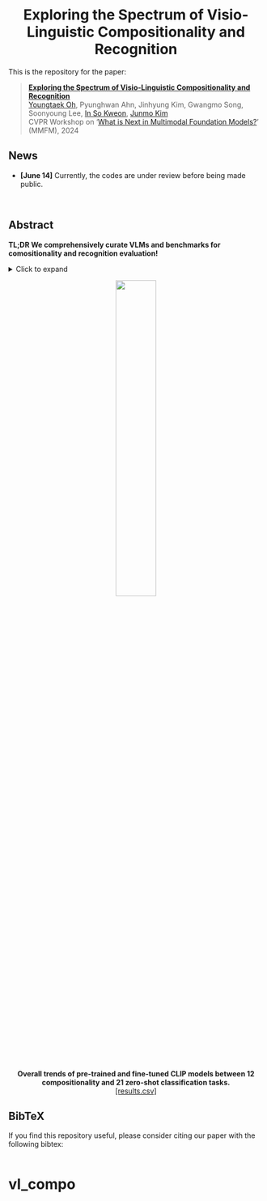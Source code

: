 # <div align="center">Exploring the Spectrum of Visio-Linguistic Compositionality and Recognition<div> 

This is the repository for the paper:
> <a href="https://github.com/ytaek-oh/vl_compo"><b>Exploring the Spectrum of Visio-Linguistic Compositionality and Recognition</b></a><br />
> [Youngtaek Oh](https://ytaek-oh.github.io), Pyunghwan Ahn, Jinhyung Kim, Gwangmo Song, Soonyoung
Lee, [In So Kweon](http://rcv.kaist.ac.kr/), [Junmo Kim](http://siit.kaist.ac.kr/)
> <br />CVPR Workshop on ‘<a href="https://sites.google.com/view/2nd-mmfm-workshop/" target="_blank">What is Next in Multimodal Foundation Models?</a>’ (MMFM), 2024

## News 
- **[June 14]** Currently, the codes are under review before being made public.
<br />

## Abstract
**TL;DR We comprehensively curate VLMs and benchmarks for comositionality and recognition evaluation!**
<details><summary>Click to expand</summary>
<p>Vision and language models (VLMs) such as CLIP have showcased remarkable
zero-shot recognition abilities yet face challenges in visio-linguistic
compositionality, particularly in linguistic comprehension and fine-grained
image-text alignment.
</p>  
<p>This paper explores the intricate relationship between
compositionality and recognition -- two pivotal aspects of VLM capability. We
conduct a comprehensive evaluation of existing VLMs, covering both pre-training
approaches aimed at recognition and the fine-tuning methods designed to improve
compositionality. Our evaluation employs 12 benchmarks for compositionality,
along with 21 zero-shot classification and two retrieval benchmarks for
recognition.</p> <p>
In our analysis from 274 CLIP model checkpoints, we reveal
patterns and trade-offs that emerge between compositional understanding and
recognition accuracy. Ultimately, this necessitates strategic efforts towards
developing models that improve both capabilities, as well as the meticulous
formulation of benchmarks for compositionality.</p>
</details>

<p align='center'>
  <img width='40%' src='./assets/images/figure1.png'/> <br />
<b>
Overall trends of pre-trained and fine-tuned CLIP models between 12 compositionality and 21 zero-shot classification tasks.
</b> <br />
  <a href="./results.csv">[results.csv]</a>
</p>


## BibTeX
If you find this repository useful, please consider citing our paper with the following bibtex:
```bibtex

```
# vl_compo
